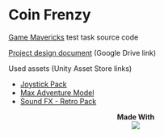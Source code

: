 # Coin Frenzy

[Game Mavericks](http://gamemavericks.com/) test task source code

[Project design document](https://docs.google.com/document/d/1CwgXYUw5NnwpJEZdLyBMPDspmPlVi6tt0WzvW5hsmus/edit?usp=sharing) (Google Drive link)

Used assets (Unity Asset Store links)
* [Joystick Pack](https://assetstore.unity.com/packages/tools/input-management/joystick-pack-107631)
* [Max Adventure Model](https://assetstore.unity.com/packages/3d/characters/humanoids/max-adventure-model-3012)
* [Sound FX - Retro Pack](https://assetstore.unity.com/packages/audio/sound-fx/sound-fx-retro-pack-121743)


<p align="center">
  <b>Made With</b><br>
  <a href="https://unity.com/"><img src="https://unity3d.com/files/images/ogimg.jpg"</a>
</p>

